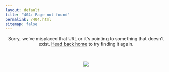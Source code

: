 ```yaml
---
layout: default
title: "404: Page not found"
permalink: /404.html
sitemap: false
---
```


<center>

Sorry, we've misplaced that URL or it's pointing to something that doesn't exist. <a href="{{ site.baseurl }}/">Head back home</a> to try finding it again.

<br>
<br>
<div><img src="https://d262ilb51hltx0.cloudfront.net/max/800/1*sXABeKaBTbICxIAPLsnB-Q.gif" /></div>
</center>
